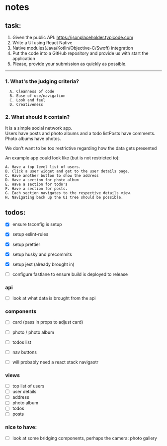 # notes

## task:
1. Given the public API: https://jsonplaceholder.typicode.com
2. Write a UI using React Native
3. Native modules(Java/Kotlin/Objective-C/Swoft) integration
4. Put the code into a GitHub repository and provide us with
start the application
5. Please, provide your submission as quickly as possible.

---

### 1. What's the judging criteria?

```
  A. Cleanness of code
  B. Ease of use/navigation
  C. Look and feel
  D. Creativeness
```

### 2. What should it contain?
It is a simple social network app.  
Users have posts and photo albums and a   todo listPosts have comments. Photo albums have photos.

We don't want to be too restrictive regarding how the data gets presented

An example app could look like (but is not restricted to): 

```
A. Have a top level list of users.
B. Click a user widget and get to the user details page. 
C. Have another button to show the address
D. Have a section for photo album
E. Have a section for todo's
F. Have a section for posts.
G. Each section navigates to the respective details view. 
H. Navigating back up the UI tree should be possible.
```

## todos:
- [x] ensure tsconfig is setup
- [x] setup eslint-rules
- [x] setup prettier  
- [x] setup husky and precommits
- [x] setup jest (already brought in)

- [ ] configure fastlane to ensure build is deployed to release

### api
- [ ] look at what data is brought from the api


### components
- [ ] card (pass in props to adjust card)
- [ ] photo / photo album
- [ ] todos list
- [ ] nav buttons
- [ ] will probably need a react stack navigaotr


### views
- [ ] top list of users
- [ ] user details
- [ ] address
- [ ] photo album
- [ ] todos
- [ ] posts

### nice to have:
- [ ] look at some bridging components, perhaps the camera: photo gallery
